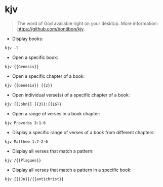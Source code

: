 # kjv

> The word of God available right on your desktop.
> More information: <https://github.com/bontibon/kjv>.

- Display books:

`kjv -l`

- Open a specific book:

`kjv {{Genesis}}`

- Open a specific chapter of a book:

`kjv {{Genesis}} {{2}}`

- Open individual verse(s) of a specific chapter of a book:

`kjv {{John}} {{3}}:{{16}}`

- Open a range of verses in a book chapter:

`kjv Proverbs 3:1-6`

- Display a specific range of verses of a book from different chapters:

`kjv Matthew 1:7-2-6`

- Display all verses that match a pattern:

`kjv /{{Plagues}}`

- Display all verses that match a pattern in a specific book:

`kjv {{1Jn}}/{{antichrist}}`
